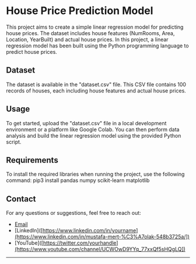 # House Price Prediction Model

This project aims to create a simple linear regression model for predicting house prices. The dataset includes house features (NumRooms, Area, Location, YearBuilt) and actual house prices. In this project, a linear regression model has been built using the Python programming language to predict house prices.

## Dataset

The dataset is available in the "dataset.csv" file. This CSV file contains 100 records of houses, each including house features and actual house prices.

## Usage

To get started, upload the "dataset.csv" file in a local development environment or a platform like Google Colab. You can then perform data analysis and build the linear regression model using the provided Python script.

## Requirements

To install the required libraries when running the project, use the following command:
pip3 install pandas numpy scikit-learn matplotlib

## Contact

For any questions or suggestions, feel free to reach out:
- [Email](mailto:meertcolak06@gmail.com)
- [LinkedIn]([https://www.linkedin.com/in/yourname](https://www.linkedin.com/in/mustafa-mert-%C3%A7olak-548b3725a/])
- [YouTube]([https://twitter.com/yourhandle](https://www.youtube.com/channel/UCWOwD9YYq_77xxQf5sHQgLQ])

---
